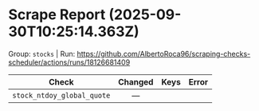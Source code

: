 # Scrape Report (2025-09-30T10:25:14.363Z)

Group: `stocks`  |  Run: https://github.com/AlbertoRoca96/scraping-checks-scheduler/actions/runs/18126681409

| Check | Changed | Keys | Error |
|---|:---:|:--|:--|
| `stock_ntdoy_global_quote` | — |  |  |
